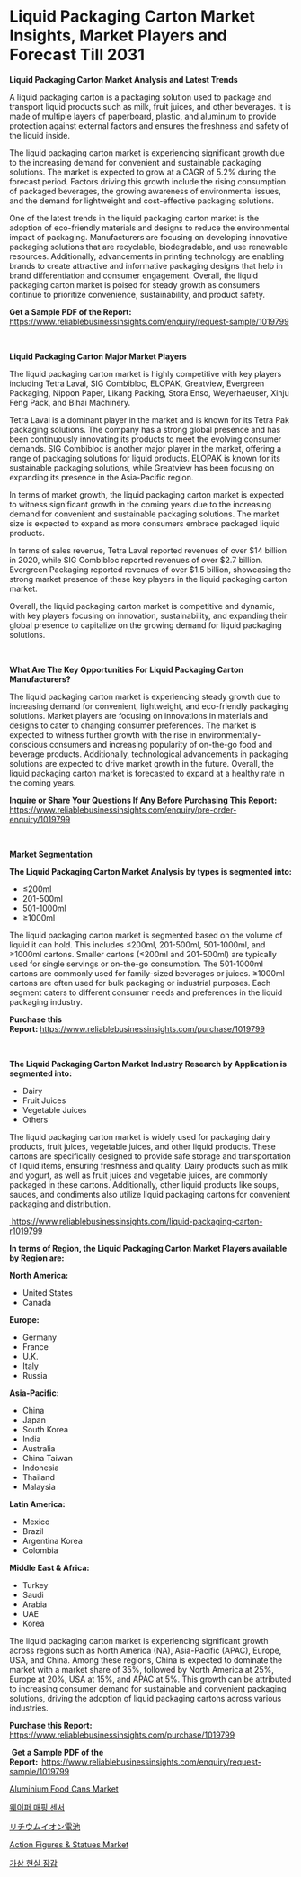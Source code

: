 <p><h1>Liquid Packaging Carton Market Insights, Market Players and Forecast Till 2031</h1></p><p><strong>Liquid Packaging Carton Market Analysis and Latest Trends</strong></p>
<p><p>A liquid packaging carton is a packaging solution used to package and transport liquid products such as milk, fruit juices, and other beverages. It is made of multiple layers of paperboard, plastic, and aluminum to provide protection against external factors and ensures the freshness and safety of the liquid inside.</p><p>The liquid packaging carton market is experiencing significant growth due to the increasing demand for convenient and sustainable packaging solutions. The market is expected to grow at a CAGR of 5.2% during the forecast period. Factors driving this growth include the rising consumption of packaged beverages, the growing awareness of environmental issues, and the demand for lightweight and cost-effective packaging solutions.</p><p>One of the latest trends in the liquid packaging carton market is the adoption of eco-friendly materials and designs to reduce the environmental impact of packaging. Manufacturers are focusing on developing innovative packaging solutions that are recyclable, biodegradable, and use renewable resources. Additionally, advancements in printing technology are enabling brands to create attractive and informative packaging designs that help in brand differentiation and consumer engagement. Overall, the liquid packaging carton market is poised for steady growth as consumers continue to prioritize convenience, sustainability, and product safety.</p></p>
<p><strong>Get a Sample PDF of the Report:&nbsp;</strong> <a href="https://www.reliablebusinessinsights.com/enquiry/request-sample/1019799">https://www.reliablebusinessinsights.com/enquiry/request-sample/1019799</a></p>
<p>&nbsp;</p>
<p><strong>Liquid Packaging Carton Major Market Players</strong></p>
<p><p>The liquid packaging carton market is highly competitive with key players including Tetra Laval, SIG Combibloc, ELOPAK, Greatview, Evergreen Packaging, Nippon Paper, Likang Packing, Stora Enso, Weyerhaeuser, Xinju Feng Pack, and Bihai Machinery.</p><p>Tetra Laval is a dominant player in the market and is known for its Tetra Pak packaging solutions. The company has a strong global presence and has been continuously innovating its products to meet the evolving consumer demands. SIG Combibloc is another major player in the market, offering a range of packaging solutions for liquid products. ELOPAK is known for its sustainable packaging solutions, while Greatview has been focusing on expanding its presence in the Asia-Pacific region.</p><p>In terms of market growth, the liquid packaging carton market is expected to witness significant growth in the coming years due to the increasing demand for convenient and sustainable packaging solutions. The market size is expected to expand as more consumers embrace packaged liquid products.</p><p>In terms of sales revenue, Tetra Laval reported revenues of over $14 billion in 2020, while SIG Combibloc reported revenues of over $2.7 billion. Evergreen Packaging reported revenues of over $1.5 billion, showcasing the strong market presence of these key players in the liquid packaging carton market.</p><p>Overall, the liquid packaging carton market is competitive and dynamic, with key players focusing on innovation, sustainability, and expanding their global presence to capitalize on the growing demand for liquid packaging solutions.</p></p>
<p>&nbsp;</p>
<p><strong>What Are The Key Opportunities For Liquid Packaging Carton Manufacturers?</strong></p>
<p><p>The liquid packaging carton market is experiencing steady growth due to increasing demand for convenient, lightweight, and eco-friendly packaging solutions. Market players are focusing on innovations in materials and designs to cater to changing consumer preferences. The market is expected to witness further growth with the rise in environmentally-conscious consumers and increasing popularity of on-the-go food and beverage products. Additionally, technological advancements in packaging solutions are expected to drive market growth in the future. Overall, the liquid packaging carton market is forecasted to expand at a healthy rate in the coming years.</p></p>
<p><strong>Inquire or Share Your Questions If Any Before Purchasing This Report:</strong> <a href="https://www.reliablebusinessinsights.com/enquiry/pre-order-enquiry/1019799">https://www.reliablebusinessinsights.com/enquiry/pre-order-enquiry/1019799</a></p>
<p>&nbsp;</p>
<p><strong>Market Segmentation</strong></p>
<p><strong>The Liquid Packaging Carton Market Analysis by types is segmented into:</strong></p>
<p><ul><li>≤200ml</li><li>201-500ml</li><li>501-1000ml</li><li>≥1000ml</li></ul></p>
<p><p>The liquid packaging carton market is segmented based on the volume of liquid it can hold. This includes ≤200ml, 201-500ml, 501-1000ml, and ≥1000ml cartons. Smaller cartons (≤200ml and 201-500ml) are typically used for single servings or on-the-go consumption. The 501-1000ml cartons are commonly used for family-sized beverages or juices. ≥1000ml cartons are often used for bulk packaging or industrial purposes. Each segment caters to different consumer needs and preferences in the liquid packaging industry.</p></p>
<p><strong>Purchase this Report:&nbsp;</strong><a href="https://www.reliablebusinessinsights.com/purchase/1019799">https://www.reliablebusinessinsights.com/purchase/1019799</a></p>
<p>&nbsp;</p>
<p><strong>The Liquid Packaging Carton Market Industry Research by Application is segmented into:</strong></p>
<p><ul><li>Dairy</li><li>Fruit Juices</li><li>Vegetable Juices</li><li>Others</li></ul></p>
<p><p>The liquid packaging carton market is widely used for packaging dairy products, fruit juices, vegetable juices, and other liquid products. These cartons are specifically designed to provide safe storage and transportation of liquid items, ensuring freshness and quality. Dairy products such as milk and yogurt, as well as fruit juices and vegetable juices, are commonly packaged in these cartons. Additionally, other liquid products like soups, sauces, and condiments also utilize liquid packaging cartons for convenient packaging and distribution.</p></p>
<p><a href="https://www.reliablebusinessinsights.com/liquid-packaging-carton-r1019799">&nbsp;https://www.reliablebusinessinsights.com/liquid-packaging-carton-r1019799</a></p>
<p><strong>In terms of Region, the Liquid Packaging Carton Market Players available by Region are:</strong></p>
<p>
    <p> <strong> North America: </strong>
        <ul>
            <li>United States</li>
            <li>Canada</li>
        </ul>
        </p> 
    <p> <strong> Europe: </strong>
        <ul>
            <li>Germany</li>
            <li>France</li>
            <li>U.K.</li>
            <li>Italy</li>
            <li>Russia</li>
        </ul>
        </p> 
    <p> <strong> Asia-Pacific: </strong>
        <ul>
            <li>China</li>
            <li>Japan</li>
            <li>South Korea</li>
            <li>India</li>
            <li>Australia</li>
            <li>China Taiwan</li>
            <li>Indonesia</li>
            <li>Thailand</li>
            <li>Malaysia</li>
        </ul>
        </p> 
    <p> <strong> Latin America: </strong>
        <ul>
            <li>Mexico</li>
            <li>Brazil</li>
            <li>Argentina Korea</li>
            <li>Colombia</li>
        </ul>
        </p> 
    <p> <strong> Middle East & Africa: </strong>
        <ul>
            <li>Turkey</li>
            <li>Saudi</li>
            <li>Arabia</li>
            <li>UAE</li>
            <li>Korea</li>
        </ul>
    </p>
    </p>
<p><p>The liquid packaging carton market is experiencing significant growth across regions such as North America (NA), Asia-Pacific (APAC), Europe, USA, and China. Among these regions, China is expected to dominate the market with a market share of 35%, followed by North America at 25%, Europe at 20%, USA at 15%, and APAC at 5%. This growth can be attributed to increasing consumer demand for sustainable and convenient packaging solutions, driving the adoption of liquid packaging cartons across various industries.</p></p>
<p><strong>Purchase this Report: </strong><a href="https://www.reliablebusinessinsights.com/purchase/1019799">https://www.reliablebusinessinsights.com/purchase/1019799</a></p>
<p>&nbsp;<strong>Get a Sample PDF of the Report:&nbsp;&nbsp;</strong><a href="https://www.reliablebusinessinsights.com/enquiry/request-sample/1019799">https://www.reliablebusinessinsights.com/enquiry/request-sample/1019799</a></p>
<p><strong></strong></p>
<p><p><a href="https://github.com/Angelnienowdseej3e45z3p8c/Market-Research-Report-List-3/blob/main/aluminium-food-cans-market.md">Aluminium Food Cans Market</a></p><p><a href="https://github.com/Gregost89076vddcv/Market-Research-Report-List-1/blob/main/5430575148721.md">웨이퍼 매핑 센서</a></p><p><a href="https://github.com/SimeonBode1/Market-Research-Report-List-1/blob/main/3134329140843.md">リチウムイオン電池</a></p><p><a href="https://github.com/brentleyjimmiealvaradoz4l1rea/Market-Research-Report-List-3/blob/main/action-figures-statues-market.md">Action Figures & Statues Market</a></p><p><a href="https://github.com/anton65482023/Market-Research-Report-List-1/blob/main/1356303148720.md">가상 현실 장갑</a></p></p>